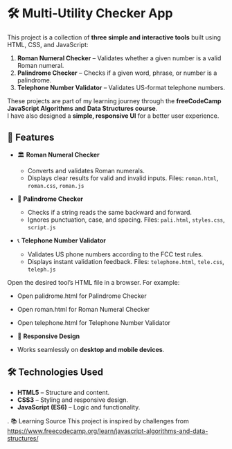 # 🛠️ Multi-Utility Checker App

This project is a collection of **three simple and interactive tools** built using HTML, CSS, and JavaScript:

1. **Roman Numeral Checker** – Validates whether a given number is a valid Roman numeral.
2. **Palindrome Checker** – Checks if a given word, phrase, or number is a palindrome.
3. **Telephone Number Validator** – Validates US-format telephone numbers.

These projects are part of my learning journey through the **freeCodeCamp JavaScript Algorithms and Data Structures course**.  
I have also designed a **simple, responsive UI** for a better user experience.


## 📸 Features

- 🏛 **Roman Numeral Checker**
  - Converts and validates Roman numerals.
  - Displays clear results for valid and invalid inputs.
  Files: `roman.html`, `roman.css`, `roman.js`

- 🔄 **Palindrome Checker**
  - Checks if a string reads the same backward and forward.
  - Ignores punctuation, case, and spacing.
  Files: `pali.html`, `styles.css`, `script.js`


- 📞 **Telephone Number Validator**
  - Validates US phone numbers according to the FCC test rules.
  - Displays instant validation feedback.
  Files: `telephone.html`, `tele.css`, `teleph.js`
  
Open the desired tool’s HTML file in a browser. For example:

- Open palidrome.html for Palindrome Checker
- Open roman.html for Roman Numeral Checker
- Open telephone.html for Telephone Number Validator



- 📱 **Responsive Design**
- Works seamlessly on **desktop and mobile devices**.


## 🛠️ Technologies Used
- **HTML5** – Structure and content.
- **CSS3** – Styling and responsive design.
- **JavaScript (ES6)** – Logic and functionality.

.
📚 Learning Source
This project is inspired by challenges from https://www.freecodecamp.org/learn/javascript-algorithms-and-data-structures/

